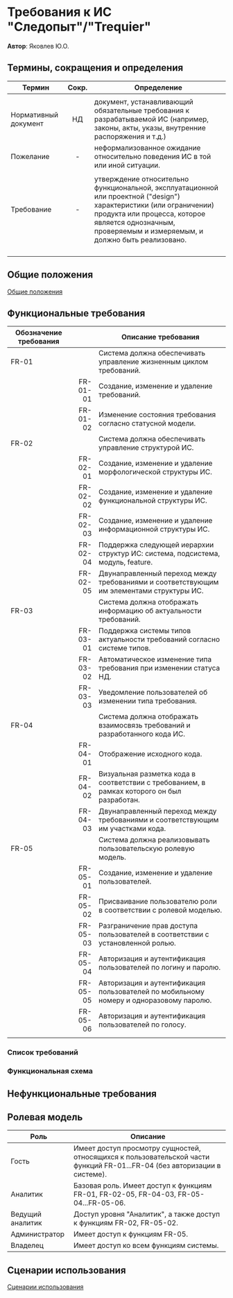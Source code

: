 # Требования к ИС "Следопыт"/"Trequier"

**Автор**: Яковлев Ю.О.

## Термины, сокращения и определения

| Термин               | Сокр. | Определение                                                                                                                                                                                                                   |
| -------------------- |:-----:| ----------------------------------------------------------------------------------------------------------------------------------------------------------------------------------------------------------------------------- |
|                      |       |                                                                                                                                                                                                                               |
| Нормативный документ |   НД  | документ, устанавливающий обязательные требования к разрабатываемой ИС (например, законы, акты, указы, внутренние распоряжения и т.д.)                                                                                        |
| Пожелание            |   -   | неформализованное ожидание относительно поведения ИС в той или иной ситуации.                                                                                                                                                 |
|                      |       |                                                                                                                                                                                                                               |
| Требование           |   -   | утверждение относительно функциональной, эксплуатационной или проектной ("design") характеристики (или ограничении) продукта или процесса, которое является однозначным, проверяемым и измеряемым, и должно быть реализовано. |
|                      |       |                                                                                                                                                                                                                               |
|                      |       |                                                                                                                                                                                                                               |
|                      |       |                                                                                                                                                                                                                               |
|                      |       |                                                                                                                                                                                                                               |

## Общие положения

[Общие положения](./annotation.md)

## Функциональные требования

| Обозначение требования |          | Описание требования                                                                         |
| ---------------------- | --------:| ------------------------------------------------------------------------------------------- |
| FR-01                  |          | Система должна обеспечивать управление жизненным циклом требований.                         |
|                        | FR-01-01 | Создание, изменение и удаление требований.                                                  |
|                        | FR-01-02 | Изменение состояния требования согласно статусной модели.                                   |
| FR-02                  |          | Система должна обеспечивать управление структурой ИС.                                       |
|                        | FR-02-01 | Создание, изменение и удаление морфологической структуры ИС.                                |
|                        | FR-02-02 | Создание, изменение и удаление функциональной структуры ИС.                                 |
|                        | FR-02-03 | Создание, изменение и удаление информационной структуры ИС.                                 |
|                        | FR-02-04 | Поддержка следующей иерархии структур ИС: система, подсистема, модуль, feature.             |
|                        | FR-02-05 | Двунаправленный переход между требованиями и соответствующим им элементами структуры ИС.    |
| FR-03                  |          | Система должна отображать информацию об актуальности требований.                            |
|                        | FR-03-01 | Поддержка системы типов актуальности требований согласно системе типов.                     |
|                        | FR-03-02 | Автоматическое изменение типа требования при изменении статуса НД.                          |
|                        | FR-03-03 | Уведомление пользователей об изменении типа требования.                                     |
| FR-04                  |          | Система должна отображать взаимосвязь требований и разработанного кода ИС.                  |
|                        | FR-04-01 | Отображение исходного кода.                                                                 |
|                        | FR-04-02 | Визуальная разметка кода в соответствии с требованием, в рамках которого он был разработан. |
|                        | FR-04-03 | Двунаправленный переход между требованиями и соответствующим им участками кода.             |
| FR-05                  |          | Система должна реализовывать пользовательскую ролевую модель.                               |
|                        | FR-05-01 | Создание, изменение и удаление пользователей.                                               |
|                        | FR-05-02 | Присваивание пользователю роли в соответствии с ролевой моделью.                            |
|                        | FR-05-03 | Разграничение прав доступа пользователей в соответствии с установленной ролью.              |
|                        | FR-05-04 | Авторизация и аутентификация пользователей по логину и паролю.                              |
|                        | FR-05-05 | Авторизация и аутентификация пользователей по мобильному номеру и одноразовому паролю.      |
|                        | FR-05-06 | Авторизация и аутентификация пользователей по голосу.                                       |
|                        |          |                                                                                             |

### Список требований



### Функциональная схема


## Нефункциональные требования



## Ролевая модель

| Роль             | Описание                                                                                                                  |
| ---------------- | ------------------------------------------------------------------------------------------------------------------------- |
| Гость            | Имеет доступ просмотру сущностей, относящихся к пользовательской части функций FR-01...FR-04 (без авторизации в системе). |
| Аналитик         | Базовая роль. Имеет доступ к функциям FR-01, FR-02-05, FR-04-03, FR-05-04...FR-05-06.                                     |
| Ведущий аналитик | Доступ уровня "Аналитик", а также доступ к функциям FR-02, FR-05-02.                                                      |
| Администратор    | Имеет доступ к функциям FR-05.                                                                                            |
| Владелец         | Имеет доступ ко всем функциям системы.                                                                                    |

## Сценарии использования

[Сценарии использования](usecases.md) 

